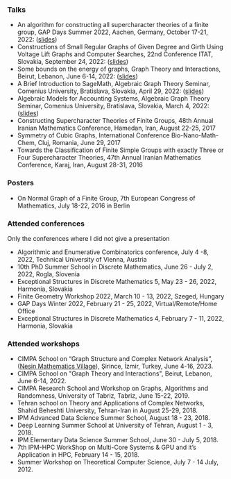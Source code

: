 ### Talks
- An algorithm for constructing all supercharacter theories of a finite group, GAP Days Summer 2022, Aachen, Germany, October 17-21, 2022: (<a href="https://fkmoftakhar.github.io/Conferences/gapdays.pdf">slides</a>)
- Constructions of Small Regular Graphs of Given Degree and Girth Using Voltage Lift Graphs and Computer Searches, 22nd Conference ITAT, Slovakia, September 24, 2022: (<a href="https://fkmoftakhar.github.io/Conferences/ITAT.pdf">slides</a>)
- Some bounds on the energy of graphs, Graph Theory and Interactions, Beirut, Lebanon, June 6-14, 2022: (<a href="https://fkmoftakhar.github.io/Conferences/CIMPA.pdf">slides</a>)
- A Brief Introduction to SageMath, Algebraic Graph Theory Seminar, Comenius University, Bratislava, Slovakia, April 29, 2022: (<a href="https://fkmoftakhar.github.io/Conferences/Sage.html">slides</a>)
- Algebraic Models for Accounting Systems, Algebraic Graph Theory Seminar, Comenius University, Bratislava, Slovakia, March 4, 2022: (<a href="https://fkmoftakhar.github.io/Conferences/Friday-March-2022.pdf">slides</a>)
- Constructing Supercharacter Theories of Finite Groups, 48th Annual Iranian Mathematics Conference, Hamedan, Iran, August 22-25, 2017
- Symmetry of Cubic Graphs, International Conference Bio-Nano-Math-Chem, Cluj, Romania, June 29, 2017
- Towards the Classification of Finite Simple Groups with exactly Three or Four Supercharacter Theories, 47th Annual Iranian Mathematics Conference, Karaj, Iran, August 28-31, 2016

### Posters
- On Normal Graph of a Finite Group, 7th European Congress of Mathematics, July 18-22, 2016 in Berlin

### Attended conferences
Only the conferences where I did not give a presentation <br>
- Algorithmic and Enumerative Combinatorics conference, July 4 -8, 2022, Technical University of Vienna, Austria
- 10th PhD Summer School in Discrete Mathematics, June 26 - July 2, 2022, Rogla, Slovenia
- Exceptional Structures in Discrete Mathematics 5, May 23 - 26, 2022, Harmonia, Slovakia
- Finite Geometry Workshop 2022, March 10 - 13, 2022, Szeged, Hungary
- GAP Days Winter 2022, February 21 - 25, 2022, Virtual/Remote/Home Office
- Exceptional Structures in Discrete Mathematics 4, February 7 - 11, 2022, Harmonia, Slovakia

### Attended workshops
- CIMPA School on “Graph Structure and Complex Network Analysis”, (<a href="https://nesinkoyleri.org/en/nesin-villages/)">Nesin Mathematics Village</a>), Şirince, İzmir, Turkey, June 4-16, 2023.
- CIMPA School on "Graph Theory and Interactions", Beirut, Lebanon, June 6-14, 2022.
- CIMPA Research School and Workshop on Graphs, Algorithms and Randomness, University of Tabriz, Tabriz, June 15-22, 2019.
- Tehran school on Theory and Applications of Complex Networks, Shahid Beheshti University, Tehran-Iran in August 25-29, 2018.
- IPM Advanced Data Science Summer School, August 18 - 23, 2018.
- Deep Learning Summer School at University of Tehran, August 1 - 3, 2018.
- IPM Elementary Data Science Summer School, June 30 - July 5, 2018.
- 7th IPM-HPC WorkShop on Multi-Core Systems & GPU and it’s Application in HPC, February 14 - 15, 2018.
- Summer Workshop on Theoretical Computer Science, July 7 - 14 July, 2012.

